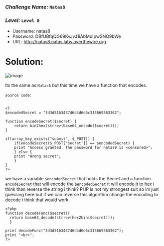 ### *Challenge Name:* **`Natas8`**
### *Level:* **`Level 8`**


- Username: natas8
- Password: DBfUBfqQG69KvJvJ1iAbMoIpwSNQ9bWe
- URL: http://natas8.natas.labs.overthewire.org

# Solution:
![image](https://user-images.githubusercontent.com/33517160/115324951-78918800-a193-11eb-8e66-bc9771e43d19.png)

Its the same as `Natas6` but this time we have a function that encodes.

`source code`:
```

<?
$encodedSecret = "3d3d516343746d4d6d6c315669563362";

function encodeSecret($secret) {
    return bin2hex(strrev(base64_encode($secret)));
}

if(array_key_exists("submit", $_POST)) {
    if(encodeSecret($_POST['secret']) == $encodedSecret) {
    print "Access granted. The password for natas9 is <censored>";
    } else {
    print "Wrong secret";
    }
}
?>
```

we have a variable `$encodedSecret` that holds the Secret and a function `encodeSecret` that will encode the `$encodedSecret`
it will encode it to hex i think than reverse the string i think?  PHP is not my strongest suit so im just guessing here but if we can reverse this algorithm 
change the encoding to decode i think that would work.

```
<?php
function decodeFunc($secret){
  return base64_decode(strrev(hex2bin($secret)));
  }

print decodeFunc("3d3d516343746d4d6d6c315669563362");
print "<br>";
?>
```

